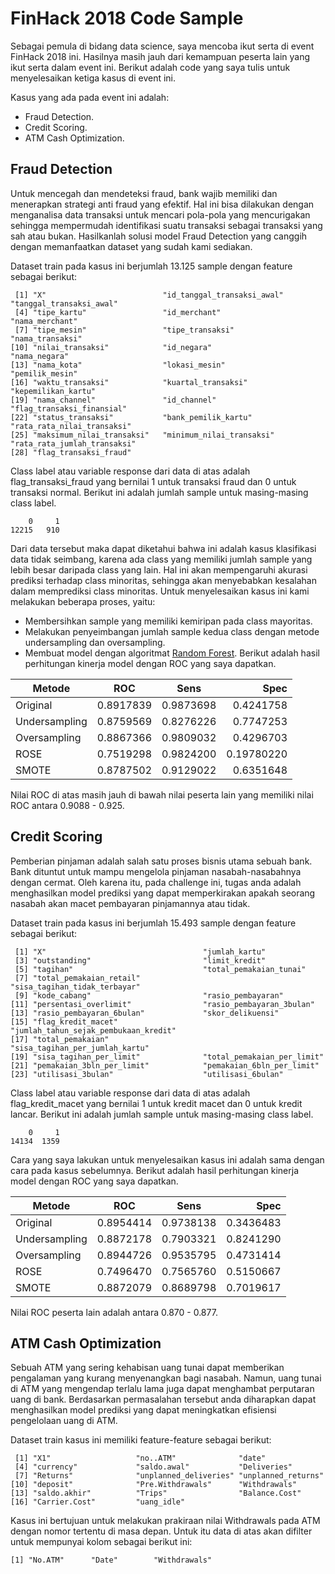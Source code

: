 # FinHack 2018 Code Sample
Sebagai pemula di bidang data science, saya mencoba ikut serta di event FinHack 2018 ini. Hasilnya masih jauh dari kemampuan peserta lain yang ikut serta dalam event ini. Berikut adalah code yang saya tulis untuk menyelesaikan ketiga kasus di event ini.

Kasus yang ada pada event ini adalah:
- Fraud Detection.
- Credit Scoring.
- ATM Cash Optimization.

## Fraud Detection
Untuk mencegah dan mendeteksi fraud, bank wajib memiliki dan menerapkan strategi anti fraud yang efektif. Hal ini bisa dilakukan dengan menganalisa data transaksi untuk mencari pola-pola yang mencurigakan sehingga mempermudah identifikasi suatu transaksi sebagai transaksi yang sah atau bukan. Hasilkanlah solusi model Fraud Detection yang canggih dengan memanfaatkan dataset yang sudah kami sediakan.

Dataset train pada kasus ini berjumlah 13.125 sample dengan feature sebagai berikut:
```
 [1] "X"                          "id_tanggal_transaksi_awal"  "tanggal_transaksi_awal"    
 [4] "tipe_kartu"                 "id_merchant"                "nama_merchant"             
 [7] "tipe_mesin"                 "tipe_transaksi"             "nama_transaksi"            
[10] "nilai_transaksi"            "id_negara"                  "nama_negara"               
[13] "nama_kota"                  "lokasi_mesin"               "pemilik_mesin"             
[16] "waktu_transaksi"            "kuartal_transaksi"          "kepemilikan_kartu"         
[19] "nama_channel"               "id_channel"                 "flag_transaksi_finansial"  
[22] "status_transaksi"           "bank_pemilik_kartu"         "rata_rata_nilai_transaksi" 
[25] "maksimum_nilai_transaksi"   "minimum_nilai_transaksi"    "rata_rata_jumlah_transaksi"
[28] "flag_transaksi_fraud"
```
Class label atau variable response dari data di atas adalah flag_transaksi_fraud yang bernilai 1 untuk transaksi fraud dan 0 untuk transaksi normal. Berikut ini adalah jumlah sample untuk masing-masing class label.
```
    0     1 
12215   910
```
Dari data tersebut maka dapat diketahui bahwa ini adalah kasus klasifikasi data tidak seimbang, karena ada class yang memiliki jumlah sample yang lebih besar daripada class yang lain. Hal ini akan mempengaruhi akurasi prediksi terhadap class minoritas, sehingga akan menyebabkan kesalahan dalam memprediksi class minoritas.
Untuk menyelesaikan kasus ini kami melakukan beberapa proses, yaitu:
- Membersihkan sample yang memiliki kemiripan pada class mayoritas. 
- Melakukan penyeimbangan jumlah sample kedua class dengan metode undersampling dan oversampling.
- Membuat model dengan algoritmat [Random Forest](https://www.rdocumentation.org/packages/randomForest/versions/4.6-14/topics/randomForest).
Berikut adalah hasil perhitungan kinerja model dengan ROC yang saya dapatkan.

Metode | ROC | Sens      | Spec
------- | ---------------- | ---------- | ---------:
Original | 0.8917839 | 0.9873698 | 0.4241758
Undersampling | 0.8759569 | 0.8276226 | 0.7747253
Oversampling | 0.8867366 | 0.9809032 | 0.4296703
ROSE | 0.7519298 | 0.9824200 | 0.19780220
SMOTE | 0.8787502 | 0.9129022 | 0.6351648

Nilai ROC di atas masih jauh di bawah nilai peserta lain yang memiliki nilai ROC antara 0.9088 - 0.925.

## Credit Scoring
Pemberian pinjaman adalah salah satu proses bisnis utama sebuah bank. Bank dituntut untuk mampu mengelola pinjaman nasabah-nasabahnya dengan cermat. Oleh karena itu, pada challenge ini, tugas anda adalah menghasilkan model prediksi yang dapat memperkirakan apakah seorang nasabah akan macet pembayaran pinjamannya atau tidak.

Dataset train pada kasus ini berjumlah 15.493 sample dengan feature sebagai berikut:
```
 [1] "X"                                   "jumlah_kartu"                       
 [3] "outstanding"                         "limit_kredit"                       
 [5] "tagihan"                             "total_pemakaian_tunai"              
 [7] "total_pemakaian_retail"              "sisa_tagihan_tidak_terbayar"        
 [9] "kode_cabang"                         "rasio_pembayaran"                   
[11] "persentasi_overlimit"                "rasio_pembayaran_3bulan"            
[13] "rasio_pembayaran_6bulan"             "skor_delikuensi"                    
[15] "flag_kredit_macet"                   "jumlah_tahun_sejak_pembukaan_kredit"
[17] "total_pemakaian"                     "sisa_tagihan_per_jumlah_kartu"      
[19] "sisa_tagihan_per_limit"              "total_pemakaian_per_limit"          
[21] "pemakaian_3bln_per_limit"            "pemakaian_6bln_per_limit"           
[23] "utilisasi_3bulan"                    "utilisasi_6bulan"
```
Class label atau variable response dari data di atas adalah flag_kredit_macet yang bernilai 1 untuk kredit macet dan 0 untuk kredit lancar. Berikut ini adalah jumlah sample untuk masing-masing class label.
```
    0     1 
14134  1359
```
Cara yang saya lakukan untuk menyelesaikan kasus ini adalah sama dengan cara pada kasus sebelumnya. Berikut adalah hasil perhitungan kinerja model dengan ROC yang saya dapatkan.

Metode | ROC | Sens      | Spec
------- | ---------------- | ---------- | ---------:
Original | 0.8954414 | 0.9738138 | 0.3436483
Undersampling | 0.8872178 | 0.7903321 | 0.8241290
Oversampling | 0.8944726 | 0.9535795 | 0.4731414
ROSE | 0.7496470 | 0.7565760 | 0.5150667
SMOTE | 0.8872079 | 0.8689798 | 0.7019617

Nilai ROC peserta lain adalah antara 0.870 - 0.877.

## ATM Cash Optimization
Sebuah ATM yang sering kehabisan uang tunai dapat memberikan pengalaman yang kurang menyenangkan bagi nasabah. Namun, uang tunai di ATM yang mengendap terlalu lama juga dapat menghambat perputaran uang di bank. Berdasarkan permasalahan tersebut anda diharapkan dapat menghasilkan model prediksi yang dapat meningkatkan efisiensi pengelolaan uang di ATM.

Dataset train kasus ini memiliki feature-feature sebagai berikut:
```
 [1] "X1"                   "no..ATM"              "date"                
 [4] "currency"             "saldo.awal"           "Deliveries"          
 [7] "Returns"              "unplanned_deliveries" "unplanned_returns"   
[10] "deposit"              "Pre.Withdrawals"      "Withdrawals"         
[13] "saldo.akhir"          "Trips"                "Balance.Cost"        
[16] "Carrier.Cost"         "uang_idle"           
```

Kasus ini bertujuan untuk melakukan prakiraan nilai Withdrawals pada ATM dengan nomor tertentu di masa depan. Untuk itu data di atas akan difilter untuk mempunyai kolom sebagai berikut ini:
```
[1] "No.ATM"      "Date"        "Withdrawals"
```
